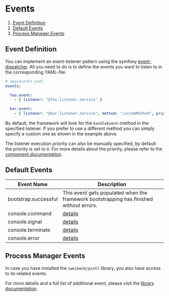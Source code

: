 # Events

1. [Event Definition](#event-definition)
2. [Default Events](#default-events)
3. [Process Manager Events](#process-manager-events)

## Event Definition

You can implement an event-listener pattern using the
symfony [event-dispatcher](https://symfony.com/doc/current/components/event_dispatcher.html). All you need to do is to
define the events you want to listen to in the corresponding YAML-file:

```yaml
# app/events.yaml
events:

  foo.event:
    - [ listener: "@foo.listener.service" ]

  bar.event:
    - [ listener: "@bar.listener.service", method: "customMethod", priority: 42 ]
```

By default, the framework will look for the `handleEvent`-method in the specified listener. If you prefer to use a
different method you can simply specify a custom one as shown in the example above.

The listener execution priority can also be manually specified, by default the priority is set to `0`. For more details
about the priority, please refer to
the [component documentation](https://symfony.com/doc/current/components/event_dispatcher.html#connecting-listeners).

## Default Events

| Event Name           | Description                                                                                                 |
|----------------------|-------------------------------------------------------------------------------------------------------------|
| bootstrap.successful | This event gets populated when the framework bootstrapping has finished without errors.                     |
| console.command      | [details](https://symfony.com/doc/current/components/console/events.html#the-consoleevents-command-event)   |
| console.signal       | [details](https://symfony.com/doc/current/components/console/events.html#the-consoleevents-signal-event)    |
| console.terminate    | [details](https://symfony.com/doc/current/components/console/events.html#the-consoleevents-terminate-event) |
| console.error        | [details](https://symfony.com/doc/current/components/console/events.html#the-consoleevents-error-event)     |

## Process Manager Events

In case you have installed the `sweikenb/pcntl` library, you also have access to its related events.

For more details and a full list of additional event, please visit
the [library documentation](https://github.com/sweikenb/pcntl#event-dispatcher-support).
